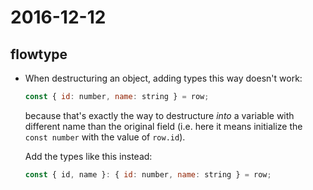 # 2016-12-12

## flowtype

* When destructuring an object, adding types this way doesn't work:

  ~~~ javascript
  const { id: number, name: string } = row;
  ~~~

  because that's exactly the way to destructure _into_ a variable with different name than the original field (i.e. here it means initialize the `const number` with the value of `row.id`).
  
  Add the types like this instead:

  ~~~ javascript
  const { id, name }: { id: number, name: string } = row;
  ~~~
  
